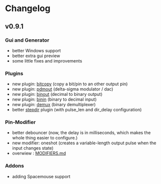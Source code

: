 # Changelog

## v0.9.1

### Gui and Generator
* better Windows support
* better extra gui preview
* some little fixes and improvements

### Plugins
* new plugin: [bitcopy](riocore/plugins/bitcopy/README.md) (copy a bit/pin to an other output pin)
* new plugin: [pdmout](riocore/plugins/pdmout/README.md) (delta-sigma modulator / dac)
* new plugin: [binout](riocore/plugins/binout/README.md) (decimal to binary output)
* new plugin: [binin](riocore/plugins/binin/README.md) (binary to decimal input)
* new plugin: [demux](riocore/plugins/demux/README.md) (binary demultiplexer)
* better [stepdir](riocore/plugins/stepdir/README.md) plugin (with pulse_len and dir_delay configuration)

### Pin-Modifier
* better debouncer (now, the delay is in milliseconds, which makes the whole thing easier to configure.)
* new modifier: oneshot (creates a variable-length output pulse when the input changes state)
* overwiew : [MODIFIERS.md](riocore/MODIFIERS.md)

### Addons
* adding Spacemouse support

